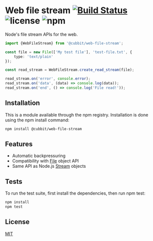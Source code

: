 # Web file stream [![Build Status](https://travis-ci.org/cubbit/web-file-stream.svg?branch=master)](https://travis-ci.org/cubbit/web-file-stream) ![license](https://img.shields.io/github/license/mashape/apistatus.svg) ![npm](https://img.shields.io/npm/v/npm.svg)

Node's file stream APIs for the web.

```ts
import {WebFileStream} from '@cubbit/web-file-stream';

const file = new File(['My test file'], 'test-file.txt', {
    type: 'text/plain'
});

const read_stream = WebFileStream.create_read_stream(file);

read_stream.on('error', console.error);
read_stream.on('data', (data) => console.log(data));
read_stream.on('end', () => console.log('File read!'));
```

## Installation

This is a module available through the npm registry.
Installation is done using the npm install command:

```bash
npm install @cubbit/web-file-stream
```

## Features

* Automatic backpressuring
* Compatibility with [File](https://developer.mozilla.org/en-US/docs/Web/API/File) object API
* Same API as Node.js [Stream](https://nodejs.org/api/stream.html) objects

## Tests

To run the test suite, first install the dependencies, then run npm test:

```bash
npm install
npm test
```

## License

 [MIT](LICENSE)
